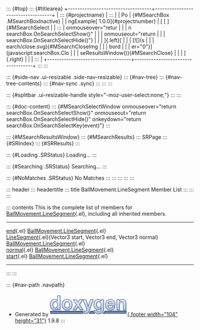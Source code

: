 ::: {#top}
::: {#titlearea}
+-----------------------------------+-----------------------------------+
| ::: {#projectname}                | :::                               |
| Po                                | {#MSearchBox .MSearchBoxInactive} |
| ngExample[ 1.0.0]{#projectnumber} | [ [ ]{#MSearchSelect              |
| :::                               | onmouseover="retur                |
|                                   | n searchBox.OnSearchSelectShow()" |
|                                   | onmouseout="return                |
|                                   |  searchBox.OnSearchSelectHide()"} |
|                                   | ]{.left}[                         |
|                                   | [![](s                            |
|                                   | earch/close.svg){#MSearchCloseImg |
|                                   | bord                              |
|                                   | er="0"}](javascript:searchBox.Clo |
|                                   | seResultsWindow()){#MSearchClose} |
|                                   | ]{.right}                         |
|                                   | :::                               |
+-----------------------------------+-----------------------------------+
:::
:::

::: {#side-nav .ui-resizable .side-nav-resizable}
::: {#nav-tree}
::: {#nav-tree-contents}
::: {#nav-sync .sync}
:::
:::
:::

::: {#splitbar .ui-resizable-handle style="-moz-user-select:none;"}
:::
:::

::: {#doc-content}
::: {#MSearchSelectWindow onmouseover="return searchBox.OnSearchSelectShow()" onmouseout="return searchBox.OnSearchSelectHide()" onkeydown="return searchBox.OnSearchSelectKey(event)"}
:::

::: {#MSearchResultsWindow}
::: {#MSearchResults}
::: SRPage
::: {#SRIndex}
::: {#SRResults}
:::

::: {#Loading .SRStatus}
Loading\...
:::

::: {#Searching .SRStatus}
Searching\...
:::

::: {#NoMatches .SRStatus}
No Matches
:::
:::
:::
:::
:::

::: header
::: headertitle
::: title
BallMovement.LineSegment Member List
:::
:::
:::

::: contents
This is the complete list of members for
[BallMovement.LineSegment](struct_ball_movement_1_1_line_segment.html){.el},
including all inherited members.

  ---------------------------------------------------------------------------------------------------------------------------------------------- ----------------------------------------------------------------------------- --
  [end](struct_ball_movement_1_1_line_segment.html#a69fc40fa8c0df4a8c088a9fdd6c97449){.el}                                                       [BallMovement.LineSegment](struct_ball_movement_1_1_line_segment.html){.el}   
  [LineSegment](struct_ball_movement_1_1_line_segment.html#ad2b567b007687d6235085bfb628f6fe8){.el}(Vector3 start, Vector3 end, Vector3 normal)   [BallMovement.LineSegment](struct_ball_movement_1_1_line_segment.html){.el}   
  [normal](struct_ball_movement_1_1_line_segment.html#a9c4654ac7f753bf2b97cad21ffc4c04c){.el}                                                    [BallMovement.LineSegment](struct_ball_movement_1_1_line_segment.html){.el}   
  [start](struct_ball_movement_1_1_line_segment.html#ab6925c20f22c7ed443f2a1710866c9e5){.el}                                                     [BallMovement.LineSegment](struct_ball_movement_1_1_line_segment.html){.el}   
  ---------------------------------------------------------------------------------------------------------------------------------------------- ----------------------------------------------------------------------------- --
:::
:::

::: {#nav-path .navpath}
-   Generated by [![doxygen](doxygen.svg){.footer width="104"
    height="31"}](https://www.doxygen.org/index.html) 1.9.8
:::

